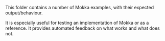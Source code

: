This folder contains a number of Mokka examples, with their expected output/behaviour.

It is especially useful for testing an implementation of Mokka or as a reference. It provides automated feedback on what works
and what does not.
